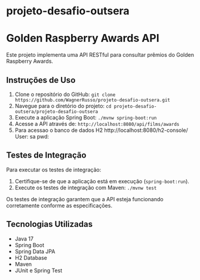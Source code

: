 # projeto-desafio-outsera

# Golden Raspberry Awards API

Este projeto implementa uma API RESTful para consultar prêmios do Golden Raspberry Awards.

## Instruções de Uso

1. Clone o repositório do GitHub: `git clone https://github.com/WagnerRusso/projeto-desafio-outsera.git`
2. Navegue para o diretório do projeto: `cd projeto-desafio-outsera/projeto-desafio-outsera`
3. Execute a aplicação Spring Boot: `./mvnw spring-boot:run`
4. Acesse a API através de: `http://localhost:8080/api/films/awards`
5. Para acessao o banco de dados H2
	http://localhost:8080/h2-console/
	User: sa
	pwd:

## Testes de Integração

Para executar os testes de integração:

1. Certifique-se de que a aplicação está em execução (`spring-boot:run`).
2. Execute os testes de integração com Maven: `./mvnw test`

Os testes de integração garantem que a API esteja funcionando corretamente conforme as especificações.

## Tecnologias Utilizadas
- Java 17
- Spring Boot
- Spring Data JPA
- H2 Database
- Maven
- JUnit e Spring Test